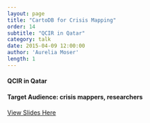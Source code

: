 ```yaml
---
layout: page
title: "CartoDB for Crisis Mapping"
order: 14
subtitle: "QCIR in Qatar"
category: talk
date: 2015-04-09 12:00:00
author: 'Aurelia Moser'
length: 1
---
```


#### QCIR in Qatar

#### Target Audience: crisis mappers, researchers

[View Slides Here](https://docs.google.com/presentation/d/1xjWKivSnu7kVVxSiXMms0sGRd2mAQTHuPhF80YMQOT0/edit?usp=sharing)
